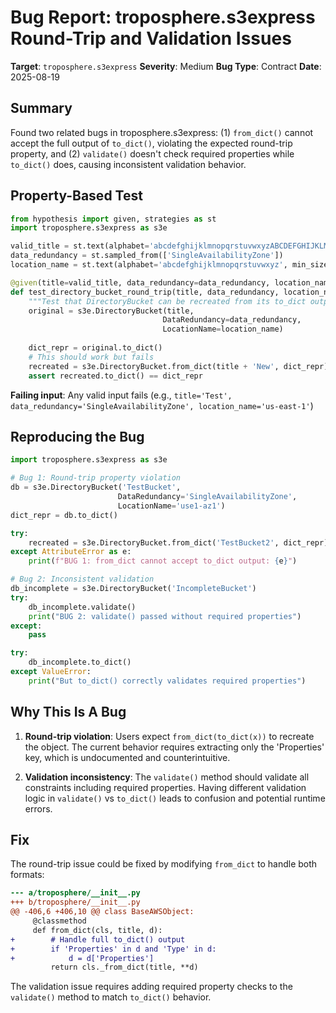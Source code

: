 # Bug Report: troposphere.s3express Round-Trip and Validation Issues

**Target**: `troposphere.s3express`
**Severity**: Medium
**Bug Type**: Contract
**Date**: 2025-08-19

## Summary

Found two related bugs in troposphere.s3express: (1) `from_dict()` cannot accept the full output of `to_dict()`, violating the expected round-trip property, and (2) `validate()` doesn't check required properties while `to_dict()` does, causing inconsistent validation behavior.

## Property-Based Test

```python
from hypothesis import given, strategies as st
import troposphere.s3express as s3e

valid_title = st.text(alphabet='abcdefghijklmnopqrstuvwxyzABCDEFGHIJKLMNOPQRSTUVWXYZ0123456789', min_size=1, max_size=50)
data_redundancy = st.sampled_from(['SingleAvailabilityZone'])
location_name = st.text(alphabet='abcdefghijklmnopqrstuvwxyz', min_size=1, max_size=50)

@given(title=valid_title, data_redundancy=data_redundancy, location_name=location_name)
def test_directory_bucket_round_trip(title, data_redundancy, location_name):
    """Test that DirectoryBucket can be recreated from its to_dict output"""
    original = s3e.DirectoryBucket(title,
                                  DataRedundancy=data_redundancy,
                                  LocationName=location_name)
    
    dict_repr = original.to_dict()
    # This should work but fails
    recreated = s3e.DirectoryBucket.from_dict(title + 'New', dict_repr)
    assert recreated.to_dict() == dict_repr
```

**Failing input**: Any valid input fails (e.g., `title='Test', data_redundancy='SingleAvailabilityZone', location_name='us-east-1'`)

## Reproducing the Bug

```python
import troposphere.s3express as s3e

# Bug 1: Round-trip property violation
db = s3e.DirectoryBucket('TestBucket',
                        DataRedundancy='SingleAvailabilityZone',
                        LocationName='use1-az1')
dict_repr = db.to_dict()

try:
    recreated = s3e.DirectoryBucket.from_dict('TestBucket2', dict_repr)
except AttributeError as e:
    print(f"BUG 1: from_dict cannot accept to_dict output: {e}")

# Bug 2: Inconsistent validation
db_incomplete = s3e.DirectoryBucket('IncompleteBucket')
try:
    db_incomplete.validate()  
    print("BUG 2: validate() passed without required properties")
except:
    pass

try:
    db_incomplete.to_dict()
except ValueError:
    print("But to_dict() correctly validates required properties")
```

## Why This Is A Bug

1. **Round-trip violation**: Users expect `from_dict(to_dict(x))` to recreate the object. The current behavior requires extracting only the 'Properties' key, which is undocumented and counterintuitive.

2. **Validation inconsistency**: The `validate()` method should validate all constraints including required properties. Having different validation logic in `validate()` vs `to_dict()` leads to confusion and potential runtime errors.

## Fix

The round-trip issue could be fixed by modifying `from_dict` to handle both formats:

```diff
--- a/troposphere/__init__.py
+++ b/troposphere/__init__.py
@@ -406,6 +406,10 @@ class BaseAWSObject:
     @classmethod
     def from_dict(cls, title, d):
+        # Handle full to_dict() output
+        if 'Properties' in d and 'Type' in d:
+            d = d['Properties']
         return cls._from_dict(title, **d)
```

The validation issue requires adding required property checks to the `validate()` method to match `to_dict()` behavior.
